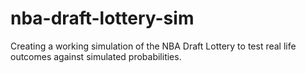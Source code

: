 # nba-draft-lottery-sim
Creating a working simulation of the NBA Draft Lottery to test real life outcomes against simulated probabilities.
